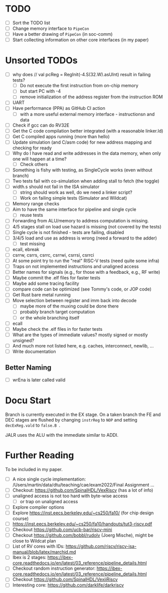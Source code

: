 # TODO

 * [ ] Sort the TODO list
 * [ ] Change memory interface to `PipeCon`
 * [ ] Have a better drawing of `PipeCon` (in soc-comm)
 * [ ] Start collecting information on other core interfaces (in my paper)

# Unsorted TODOs

 * [ ] why does // val pcReg = RegInit(-4.S(32.W).asUInt)  result in failing tests?
   - [ ] Do not execute the first instruction from on-chip memory
   - [ ] but start PC with -4
   - [ ] remove initialization of the address register from the instruction ROM
 * [ ] UART
 * [ ] Have performance (PPA) as GitHub CI action
   - [ ] with a more useful external memory interface - instructionsn and data
 * [ ] Check if gcc can do RV32E
 * [ ] Get the C code compilation better integrated (with a reasonable linker.ld)
 * [ ] Get C compiled apps running (more than hello)
 * [ ] Update simulation (and C/asm code) for new address mapping and checking for ready
 * [ ] Why do I have read and write addresses in the data memory, when only one will happen at a time?
   - [ ] Check others
 * [ ] Something is fishy with testing, as SingleCycle works (even without branch)
 * [ ] Two tests fail with co-simulation when adding stall to fetch (the toggle)
 * [ ] width.s should not fail in the ISA simulator
   - [ ] string should work as well, do we need a linker script?
   - [ ] Work on failing simple tests (Simulator and Wildcat)
 * [ ] Memory range checks
 * [ ] Aim to have the same interface for pipeline and single cycle
   - [ ] reuse tests 
 * [ ] Forwarding from ALU/memory to address computation is missing.
 * [ ] 4/5 stages stall on load use hazard is missing (not covered by the tests)
 * [ ] Single cycle is not finished - tests are failing, disabled
 * [ ] 3/4/5 load and use as address is wrong (need a forward to the adder)
   - [ ] test missing
 * [ ] ecall, ebreak
 * [ ] csrrw, csrrs, csrrc, csrrwi, csrrsi, csrrci
 * [ ] At some point try to run the "real" RISC-V tests (need quite some infra)
 * [ ] Traps on not implemented instructions and unaligned access
 * [ ] Better names for signals (e.g., for those with a feedback, e.g., RF write)
 * [ ] Maybe commit the .elf files for faster tests
 * [ ] Maybe add some tracing facility
 * [ ] compare code can be optimized (see Tommy's code, or JOP code)
 * [ ] Get Rust bare metal running
 * [ ] Move selection between register and imm back into decode
   - [ ] maybe more of the muxing could be done there
   - [ ] probably branch target computation
   - [ ] or the whole branching itself
 * [ ] ecall
 * [ ] Maybe check the .elf files in for faster tests
 * [ ] What are the types of immediate values? mostly signed or mostly unsigned?
 * [ ] And much more not listed here, e.g. caches, interconnect, newlib, ...
 * [ ] Write documentation

## Better Naming

 * [ ] wrEna is later called valid

# Docu Start

Branch is currently executed in the EX stage. On a taken branch the
FE and DEC stages are flushed by changing ```instrReg``` to ```NOP```
and setting ```decExReg.vald``` to ```false.B ```.

JALR uses the ALU with the immediate similar to ADDI.

# Further Reading

To be included in my paper.

 * [ ] A nice single cycle implementation: /Users/martin/data/dtu/teaching/cae/exam2022/Final Assignment ...
 * [ ] Checkout: https://github.com/SpinalHDL/VexRiscv (has a lot of info)
 * [ ] unaligned access is not too hard with byte-wise access
   * [ ] or trap on unaligned access
 * [ ] Explore compiler options
 * [ ] Explore https://inst.eecs.berkeley.edu/~cs250/fa10/ (for chip design course)
 * [ ] https://inst.eecs.berkeley.edu/~cs250/fa10/handouts/tut3-riscv.pdf
 * [ ] Checkout https://github.com/ucb-bar/riscv-mini
 * [ ] Checkout https://github.com/bobbl/rudolv (Joerg Mische), might be close to Wildcat plan
 * [ ] List of RV cores with IDs: https://github.com/riscv/riscv-isa-manual/blob/latex/marchid.md
 * [ ] Ibex is 2 stages: https://ibex-core.readthedocs.io/en/latest/03_reference/pipeline_details.html
 * [ ] Checkout random instruction generator: https://ibex-core.readthedocs.io/en/latest/03_reference/pipeline_details.html
 * [ ] Checkout https://github.com/SpinalHDL/VexiiRiscv
 * [ ] Interesting core: https://github.com/darklife/darkriscv
